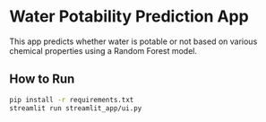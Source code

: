 # Water Potability Prediction App

This app predicts whether water is potable or not based on various chemical properties using a Random Forest model.

## How to Run

```bash
pip install -r requirements.txt
streamlit run streamlit_app/ui.py
```
